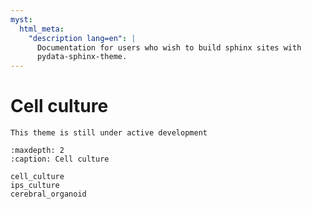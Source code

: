 ```yaml
---
myst:
  html_meta:
    "description lang=en": |
      Documentation for users who wish to build sphinx sites with
      pydata-sphinx-theme.
---
```


# Cell culture

```{note}
This theme is still under active development
```

```{toctree}
:maxdepth: 2
:caption: Cell culture

cell_culture
ips_culture
cerebral_organoid
```